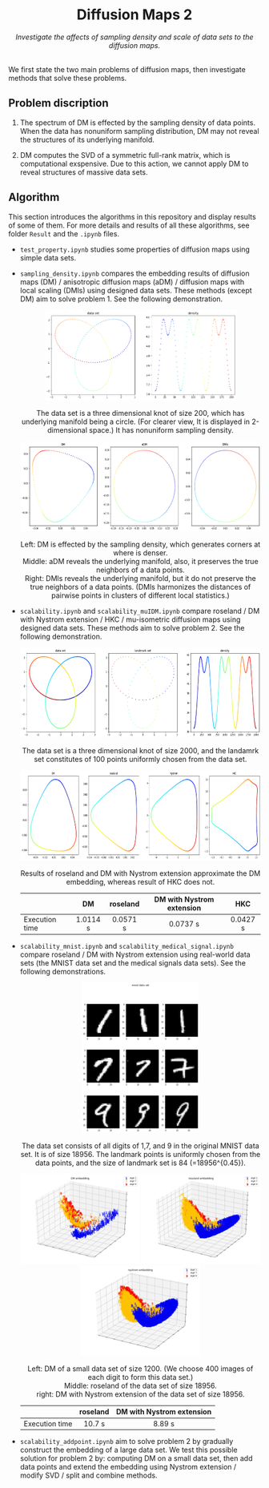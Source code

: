 <h1 align="center">Diffusion Maps 2</h1>
<div align="center"><i>Investigate the affects of sampling density and scale of data sets to the diffusion maps.</i></div>
<br>

We first state the two main problems of diffusion maps, then investigate methods that solve these problems. 

## Problem discription

1. The spectrum of DM is effected by the sampling density of data points. When the data has nonuniform sampling distribution, DM may not reveal the structures of its underlying manifold. 

2. DM computes the SVD of a symmetric full-rank matrix, which is computational exspensive. Due to this action, we cannot apply DM to reveal structures of massive data sets. 


## Algorithm
This section introduces the algorithms in this repository and display results of some of them. For more details and results of all these algorithms, see folder `Result` and the `.ipynb` files. 

- `test_property.ipynb` studies some properties of diffusion maps using simple data sets. 

- `sampling_density.ipynb` compares the embedding results of diffusion maps (DM) / anisotropic diffusion maps (aDM) / diffusion maps with local scaling (DMls) using designed data sets. These methods (except DM) aim to solve problem 1. See the following demonstration. 

    <p align='center'><img src="Result/sampling_density/data3-data.png" height="180" /></p>
    <p align='center'>The data set is a three dimensional knot of size 200, which has underlying manifold being a circle. (For clearer view, It is displayed in 2-dimensional space.) It has nonuniform sampling density. </p>
    <p align='center'><img src="Result/sampling_density/data3-emb.png" height="180" /></p>
    <p align='center'>
    Left: DM is effected by the sampling density, which generates corners at where is denser. <br> 
    Middle: aDM reveals the underlying manifold, also, it preserves the true neighbors of a data points. <br>
    Right: DMls reveals the underlying manifold, but it do not preserve the true neighbors of a data points. (DMls harmonizes the distances of pairwise points in clusters of different local statistics.) </p>

- `scalability.ipynb` and `scalability_muIDM.ipynb` compare roseland / DM with Nystrom extension / HKC / mu-isometric diffusion maps using designed data sets. These methods aim to solve problem 2. See the following demonstration. 

    <p align='center'><img src="Result/scalability/data3-data2.png" height="180" /></p>
    <p align='center'>The data set is a three dimensional knot of size 2000, and the landamrk set constitutes of 100 points uniformly chosen from the data set. </p>
    <p align='center'><img src="Result/scalability/data3-emb2.png" height="180" /></p>
    <p align='center'> Results of roseland and DM with Nystrom extension approximate the DM embedding, whereas result of HKC does not. 
    
    | | DM | roseland | DM with Nystrom extension | HKC |
    | :---------------- | :----------------:| :----------------: | :----------------: | :----------------: | 
    |Execution time |1.0114 s|0.0571 s|0.0737 s|0.0427 s|
    </p>


- `scalability_mnist.ipynb` and `scalability_medical_signal.ipynb` compare roseland / DM with Nystrom extension using real-world data sets (the MNIST data set and the medical signals data sets). See the following demonstrations. 

    <p align='center'><img src="Result/scalability_mnist/data.png" height="300" /></p>
    <p align='center'>The data set consists of all digits of 1,7, and 9 in the original MNIST data set. It is of size 18956. The landmark points is uniformly chosen from the data points, and the size of landmark set is 84 (=18956^{0.45}).</p>
    <p align='center'>
        <img src="Result/scalability_mnist/embdm.png" height="180" />
        <img src="Result/scalability_mnist/embr.png" height="180" />
        <img src="Result/scalability_mnist/embn.png" height="180" />
    </p>
    <p align='center'>
    Left: DM of a small data set of size 1200. (We choose 400 images of each digit to form this data set.) <br> 
    Middle: roseland of the data set of size 18956. <br>
    right: DM with Nystrom extension of the data set of size 18956. 

    | | roseland | DM with Nystrom extension | 
    | :---------------- | :----------------:| :----------------: | 
    |Execution time |10.7 s|8.89 s|
    </p>



- `scalability_addpoint.ipynb` aim to solve problem 2 by gradually construct the embedding of a large data set. We test this possible solution for problem 2 by: computing DM on a small data set, then add data points and extend the embedding using Nystrom extension / modify SVD / split and combine methods. 

